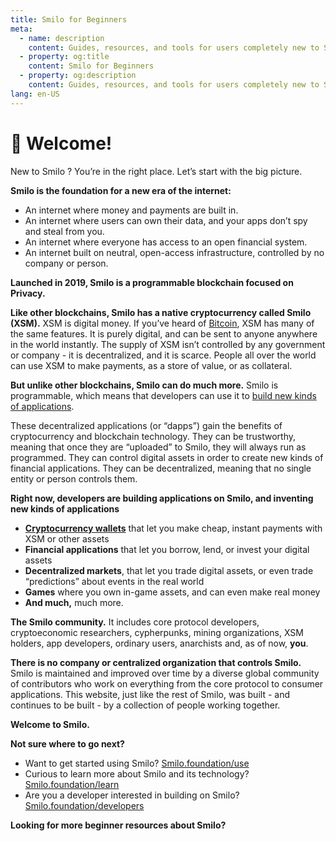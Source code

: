 ```yaml
---
title: Smilo for Beginners
meta:
  - name: description
    content: Guides, resources, and tools for users completely new to Smilo.
  - property: og:title
    content: Smilo for Beginners
  - property: og:description
    content: Guides, resources, and tools for users completely new to Smilo.
lang: en-US
---
```


# 👋 Welcome!

New to Smilo ? You’re in the right place. Let’s start with the big picture.

**Smilo is the foundation for a new era of the internet:**
- An internet where money and payments are built in.
- An internet where users can own their data, and your apps don’t spy and steal from you.
- An internet where everyone has access to an open financial system.
- An internet built on neutral, open-access infrastructure, controlled by no company or person.

**Launched in 2019, Smilo is a programmable blockchain focused on Privacy.**

**Like other blockchains, Smilo has a native cryptocurrency called Smilo (XSM).** XSM is digital money. If you’ve heard of [Bitcoin](http://bitcoin.org/), XSM has many of the same features. It is purely digital, and can be sent to anyone anywhere in the world instantly. The supply of XSM isn’t controlled by any government or company - it is decentralized, and it is scarce. People all over the world can use XSM to make payments, as a store of value, or as collateral.

**But unlike other blockchains, Smilo can do much more.** Smilo is programmable, which means that developers can use it to [build new kinds of applications](/use/#1-use-an-application-built-on-Smilo).

These decentralized applications (or “dapps”) gain the benefits of cryptocurrency and blockchain technology. They can be trustworthy, meaning that once they are “uploaded” to Smilo, they will always run as programmed. They can control digital assets in order to create new kinds of financial applications. They can be decentralized, meaning that no single entity or person controls them.

**Right now, developers are building applications on Smilo, and inventing new kinds of applications**


- [**Cryptocurrency wallets**](/use/#_3-what-is-a-wallet-and-which-one-should-i-use) that let you make cheap, instant payments with XSM or other assets
- **Financial applications** that let you borrow, lend, or invest your digital assets
- **Decentralized markets**, that let you trade digital assets, or even trade “predictions” about events in the real world
- **Games** where you own in-game assets, and can even make real money
- **And much,** much more.

**The Smilo community.** It includes core protocol developers, cryptoeconomic researchers, cypherpunks, mining organizations, XSM holders, app developers, ordinary users, anarchists and, as of now, **you**.

**There is no company or centralized organization that controls Smilo.** Smilo is maintained and improved over time by a diverse global community of contributors who work on everything from the core protocol to consumer applications. This website, just like the rest of Smilo, was built - and continues to be built - by a collection of people working together.

**Welcome to Smilo.**



**Not sure where to go next?**

- Want to get started using Smilo? [Smilo.foundation/use](/use/)
- Curious to learn more about Smilo and its technology? [Smilo.foundation/learn](/learn/)
- Are you a developer interested in building on Smilo? [Smilo.foundation/developers](/developers/)

**Looking for more beginner resources about Smilo?**
